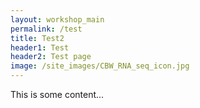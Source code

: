 ```yaml
---
layout: workshop_main
permalink: /test
title: Test2
header1: Test
header2: Test page
image: /site_images/CBW_RNA_seq_icon.jpg
---
```


This is some content... 
